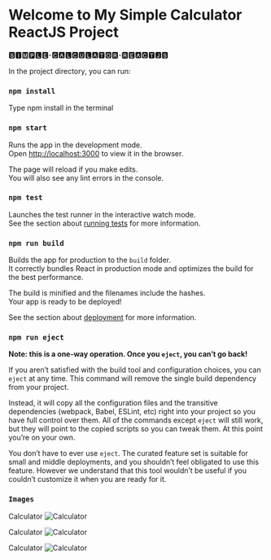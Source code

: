 # Welcome to My Simple Calculator ReactJS Project

🆂🅸🅼🅿🅻🅴-🅲🅰🅻🅲🆄🅻🅰🆃🅾🆁-🆁🅴🅰🅲🆃🅹🆂

In the project directory, you can run:

### `npm install`

Type npm install in the terminal

### `npm start`

Runs the app in the development mode.\
Open [http://localhost:3000](http://localhost:3000) to view it in the browser.

The page will reload if you make edits.\
You will also see any lint errors in the console.

### `npm test`

Launches the test runner in the interactive watch mode.\
See the section about [running tests](https://facebook.github.io/create-react-app/docs/running-tests) for more information.

### `npm run build`

Builds the app for production to the `build` folder.\
It correctly bundles React in production mode and optimizes the build for the best performance.

The build is minified and the filenames include the hashes.\
Your app is ready to be deployed!

See the section about [deployment](https://facebook.github.io/create-react-app/docs/deployment) for more information.

### `npm run eject`

**Note: this is a one-way operation. Once you `eject`, you can’t go back!**

If you aren’t satisfied with the build tool and configuration choices, you can `eject` at any time. This command will remove the single build dependency from your project.

Instead, it will copy all the configuration files and the transitive dependencies (webpack, Babel, ESLint, etc) right into your project so you have full control over them. All of the commands except `eject` will still work, but they will point to the copied scripts so you can tweak them. At this point you’re on your own.

You don’t have to ever use `eject`. The curated feature set is suitable for small and middle deployments, and you shouldn’t feel obligated to use this feature. However we understand that this tool wouldn’t be useful if you couldn’t customize it when you are ready for it.

### `Images`
Calculator
![Calculator](https://github.com/beknurmaxalbayev/Simple-Calculator-ReactJS/blob/main/Simple%20Calculator%20PNG/S.Calculator2.png?raw=true)

Calculator
![Calculator](https://github.com/beknurmaxalbayev/Simple-Calculator-ReactJS/blob/main/Simple%20Calculator%20PNG/S.Calculator1.png?raw=true)

Calculator
![Calculator](https://github.com/beknurmaxalbayev/Simple-Calculator-ReactJS/blob/main/Simple%20Calculator%20PNG/S.Calculator.png?raw=true)
